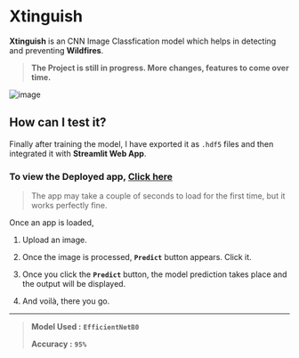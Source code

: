 # Xtinguish

**Xtinguish** is an CNN Image Classfication model which helps in detecting and preventing **Wildfires**.

> **The Project is still in progress. More changes, features to come over time.**

![image](https://user-images.githubusercontent.com/57211163/123479724-facc7b80-d61e-11eb-82d6-5018c7c0c573.png)


## How can I test it?

Finally after training the model, I have exported it as `.hdf5` files and then integrated it with **Streamlit Web App**. 


### To view the Deployed app, [Click here](https://share.streamlit.io/gauravreddy08/xtinguish/main/app/app.py)

> The app may take a couple of seconds to load for the first time, but it works perfectly fine.

Once an app is loaded, 

1. Upload an image.

2. Once the image is processed, **`Predict`** button appears. Click it.

3. Once you click the **`Predict`** button, the model prediction takes place and the output will be displayed.

4. And voilà, there you go.
----
   

> **Model Used :** **`EfficientNetB0`**
> 
> **Accuracy :** **`95%`**
